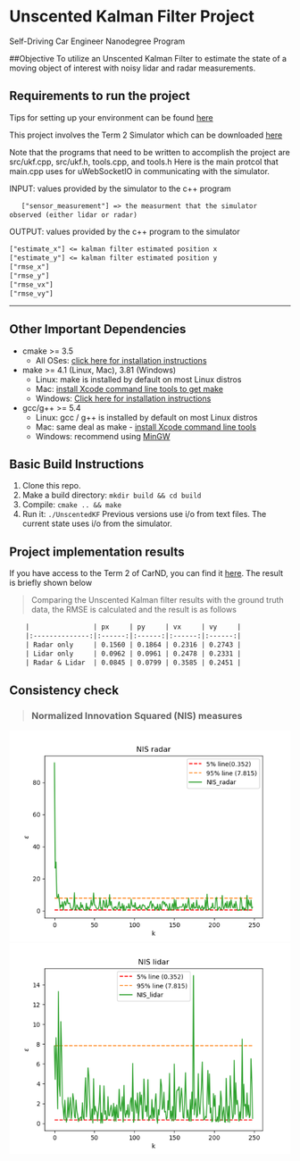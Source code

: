 # Unscented Kalman Filter Project
Self-Driving Car Engineer Nanodegree Program

##Objective
To utilize an Unscented Kalman Filter to estimate the state of a moving object of interest with noisy lidar and radar measurements.  

## Requirements to run the project

Tips for setting up your environment can be found [here](https://classroom.udacity.com/nanodegrees/nd013/parts/40f38239-66b6-46ec-ae68-03afd8a601c8/modules/0949fca6-b379-42af-a919-ee50aa304e6a/lessons/f758c44c-5e40-4e01-93b5-1a82aa4e044f/concepts/23d376c7-0195-4276-bdf0-e02f1f3c665d)

This project involves the Term 2 Simulator which can be downloaded [here](https://github.com/udacity/self-driving-car-sim/releases)

Note that the programs that need to be written to accomplish the project are src/ukf.cpp, src/ukf.h, tools.cpp, and tools.h
Here is the main protcol that main.cpp uses for uWebSocketIO in communicating with the simulator.

INPUT: values provided by the simulator to the c++ program

       ["sensor_measurement"] => the measurment that the simulator observed (either lidar or radar)

OUTPUT: values provided by the c++ program to the simulator

    ["estimate_x"] <= kalman filter estimated position x
    ["estimate_y"] <= kalman filter estimated position y
    ["rmse_x"]
    ["rmse_y"]
    ["rmse_vx"]
    ["rmse_vy"]

---

## Other Important Dependencies
* cmake >= 3.5
  * All OSes: [click here for installation instructions](https://cmake.org/install/)
* make >= 4.1 (Linux, Mac), 3.81 (Windows)
  * Linux: make is installed by default on most Linux distros
  * Mac: [install Xcode command line tools to get make](https://developer.apple.com/xcode/features/)
  * Windows: [Click here for installation instructions](http://gnuwin32.sourceforge.net/packages/make.htm)
* gcc/g++ >= 5.4
  * Linux: gcc / g++ is installed by default on most Linux distros
  * Mac: same deal as make - [install Xcode command line tools](https://developer.apple.com/xcode/features/)
  * Windows: recommend using [MinGW](http://www.mingw.org/)

## Basic Build Instructions

1. Clone this repo.
2. Make a build directory: `mkdir build && cd build`
3. Compile: `cmake .. && make`
4. Run it: `./UnscentedKF` Previous versions use i/o from text files.  The current state uses i/o
from the simulator.

## Project implementation results

If you have access to the Term 2 of CarND, you can find it [here](https://classroom.udacity.com/nanodegrees/nd013/parts/40f38239-66b6-46ec-ae68-03afd8a601c8/modules/0949fca6-b379-42af-a919-ee50aa304e6a/lessons/c3eb3583-17b2-4d83-abf7-d852ae1b9fff/concepts/f437b8b0-f2d8-43b0-9662-72ac4e4029c1). The result is briefly shown below
> Comparing the Unscented Kalman filter results with the ground truth data, the RMSE is calculated and the result is as follows
   
        
        |                | px     | py     | vx     | vy     |
        |:--------------:|:------:|:------:|:------:|:------:|
        | Radar only     | 0.1560 | 0.1864 | 0.2316 | 0.2743 |
        | Lidar only     | 0.0962 | 0.0961 | 0.2478 | 0.2331 |
        | Radar & Lidar  | 0.0845 | 0.0799 | 0.3585 | 0.2451 |
        


[//]: # (Image References)
[NIS_radar]: ./images/nis_radar.png
[NIS_lidar]: ./images/nis_lidar.png

## Consistency check
   > ### Normalized Innovation Squared (NIS) measures
   
   ![alt_text][NIS_radar]
   ![alt_text][NIS_lidar]

